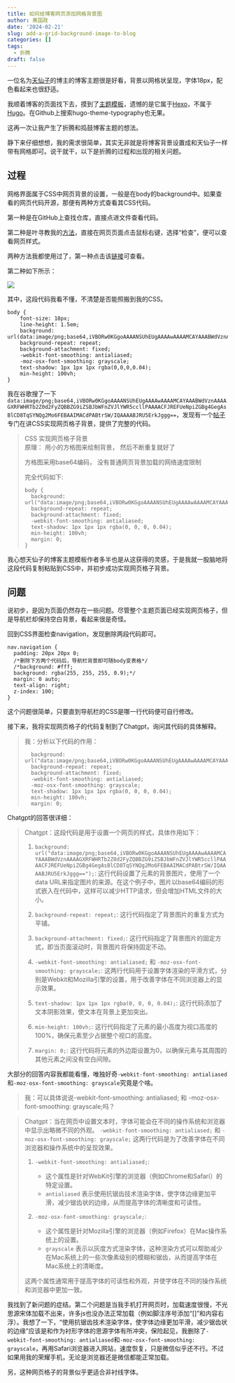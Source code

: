 ```yaml
---
title: 如何给博客网页添加网格背景图
author: 黄国政
date: '2024-02-21'
slug: add-a-grid-background-image-to-blog
categories: []
tags:
  - 折腾
draft: false
---
```


一位名为[天仙子](https://tianxianzi.me/)的博主的博客主题很是好看，背景以网格状呈现，字体18px，配色看起来也很舒适。

我顺着博客的页面找下去，摸到了[主题模板](https://github.com/SumiMakito/hexo-theme-typography)，遗憾的是它属于[Hexo](https://hexo.io/)，不属于[Hugo](https://gohugo.io/)。在Github上搜索hugo-theme-typography也无果。

这再一次让我产生了折腾和捣鼓博客主题的想法。

静下来仔细想想，我的需求很简单，其实无非就是将博客背景设置成和天仙子一样带有网格即可。说干就干，以下是折腾的过程和出现的相关问题。

## 过程

网格界面属于CSS中网页背景的设置，一般是在body的background中。如果查看的网页代码开源，那便有两种方式查看其CSS代码。

第一种是在GitHub上查找仓库，直接点进文件查看代码。

第二种是叶寻教我的[方法](https://github.com/residualsun1/Residualsun/issues/35)，直接在网页页面点击鼠标右键，选择“检查”，便可以查看网页样式。

两种方法我都使用过了，第一种点击该[链接](https://github.com/sumimakito/hexo-theme-typography/blob/master/raw/scss/style.scss)可查看。

第二种如下所示：

![](/images/posts/2024/02/02-21-inspect.png)

其中，这段代码我看不懂，不清楚是否能照搬到我的CSS。

```
body {
    font-size: 18px;
    line-height: 1.5em;
    background: url(data:image/png;base64,iVBORw0KGgoAAAANSUhEUgAAAAwAAAAMCAYAAABWdVznAAAAGXRFWHRTb2Z0d2FyZQBBZG9iZSBJbWFnZVJlYWR5ccllPAAAACFJREFUeNpiZGBg4GegAsBlCD8TqSYNQg2Mo6FEBAAIMACdPABtrSW/IQAAAABJRU5ErkJggg==);
    background-repeat: repeat;
    background-attachment: fixed;
    -webkit-font-smoothing: antialiased;
    -moz-osx-font-smoothing: grayscale;
    text-shadow: 1px 1px 1px rgba(0,0,0,0.04);
    min-height: 100vh;
}
```

我在谷歌搜了一下`data:image/png;base64,iVBORw0KGgoAAAANSUhEUgAAAAwAAAAMCAYAAABWdVznAAAAGXRFWHRTb2Z0d2FyZQBBZG9iZSBJbWFnZVJlYWR5ccllPAAAACFJREFUeNpiZGBg4GegAsBlCD8TqSYNQg2Mo6FEBAAIMACdPABtrSW/IQAAAABJRU5ErkJggg==`，发现有一个[帖子](https://www.cnblogs.com/eqvpkbz/p/14421360.html)专门在讲CSS实现网页格子背景，提供了完整的代码。

> CSS 实现网页格子背景  
> 原理： 用小的方格图来绘制背景， 然后不断重复就好了
>
> 方格图采用base64编码， 没有普通网页背景加载的网络速度限制
>
> 完全代码如下:  
> ```  
> body {  
>   background: url("data:image/png;base64,iVBORw0KGgoAAAANSUhEUgAAAAwAAAAMCAYAAABWdVznAAAAGXRFWHRTb2Z0d2FyZQBBZG9iZSBJbWFnZVJlYWR5ccllPAAAACFJREFUeNpiZGBg4GegAsBlCD8TqSYNQg2Mo6FEBAAIMACdPABtrSW/IQAAAABJRU5ErkJggg==");  
>   background-repeat: repeat;  
>   background-attachment: fixed;  
>   -webkit-font-smoothing: antialiased;  
>   text-shadow: 1px 1px 1px rgba(0, 0, 0, 0.04);  
>   min-height: 100vh;  
>   margin: 0;  
> }  
> ```

我心想天仙子的博客主题模板作者多半也是从这获得的灵感，于是我就一股脑地将这段代码复制粘贴到CSS中，并初步成功实现网页格子背景。

## 问题

说初步，是因为页面仍然存在一些问题。尽管整个主题页面已经实现网页格子，但是导航栏却保持空白背景，看起来很是奇怪。

回到CSS界面检查navigation，发现删除两段代码即可。

```
nav.navigation {
  padding: 20px 20px 0;
  /*删除下方两个代码后，导航栏背景即可随body变表格*/
  /*background: #fff;
  background: rgba(255, 255, 255, 0.9);*/
  margin: 0 auto;
  text-align: right;
  z-index: 100;
}
```

这个问题很简单，只要直到导航栏的CSS是哪一行代码便可自行修改。

接下来，我将实现网页格子的代码复制到了Chatgpt，询问其代码的具体解释。

> 我：分析以下代码的作用：
> ```
>   background: url("data:image/png;base64,iVBORw0KGgoAAAANSUhEUgAAAAwAAAAMCAYAAABWdVznAAAAGXRFWHRTb2Z0d2FyZQBBZG9iZSBJbWFnZVJlYWR5ccllPAAAACFJREFUeNpiZGBg4GegAsBlCD8TqSYNQg2Mo6FEBAAIMACdPABtrSW/IQAAAABJRU5ErkJggg==");  
>   background-repeat: repeat;  
>   background-attachment: fixed;  
>   -webkit-font-smoothing: antialiased;  
>   -moz-osx-font-smoothing: grayscale;  
>   text-shadow: 1px 1px 1px rgba(0, 0, 0, 0.04);  
>   min-height: 100vh;  
>   margin: 0;
> ```

Chatgpt的回答很详细：

> Chatgpt：这段代码是用于设置一个网页的样式，具体作用如下：
>
> 1. `background: url("data:image/png;base64,iVBORw0KGgoAAAANSUhEUgAAAAwAAAAMCAYAAABWdVznAAAAGXRFWHRTb2Z0d2FyZQBBZG9iZSBJbWFnZVJlYWR5ccllPAAAACFJREFUeNpiZGBg4GegAsBlCD8TqSYNQg2Mo6FEBAAIMACdPABtrSW/IQAAAABJRU5ErkJggg==");`: 这行代码设置了元素的背景图片，使用了一个data URL来指定图片的来源。在这个例子中，图片以base64编码的形式嵌入在代码中，这样可以减少HTTP请求，但会增加HTML文件的大小。
>
> 2. `background-repeat: repeat;`: 这行代码指定了背景图片的重复方式为平铺。
>
> 3. `background-attachment: fixed;`: 这行代码指定了背景图片的固定方式，即当页面滚动时，背景图片将保持固定不动。
>
> 4. `-webkit-font-smoothing: antialiased;` 和 `-moz-osx-font-smoothing: grayscale;`: 这两行代码用于设置字体渲染的平滑方式，分别是Webkit和Mozilla引擎的设置，用于改善字体在不同浏览器上的显示效果。
>
> 5. `text-shadow: 1px 1px 1px rgba(0, 0, 0, 0.04);`: 这行代码添加了文本阴影效果，使文本在背景上更加突出。
>
> 6. `min-height: 100vh;`: 这行代码指定了元素的最小高度为视口高度的100%，确保元素至少占据整个视口的高度。
>
> 7. `margin: 0;`: 这行代码将元素的外边距设置为0，以确保元素与其周围的其他元素之间没有空白间隙。

大部分的回答内容我都能看懂，唯独好奇`-webkit-font-smoothing: antialiased`和`-moz-osx-font-smoothing: grayscale`究竟是个啥。

> 我：可以具体说说-webkit-font-smoothing: antialiased; 和 -moz-osx-font-smoothing: grayscale;吗？

> Chatgpt：当在网页中设置文本时，字体可能会在不同的操作系统和浏览器中显示出略微不同的外观。 `-webkit-font-smoothing: antialiased;` 和 `-moz-osx-font-smoothing: grayscale;` 这两行代码是为了改善字体在不同浏览器和操作系统中的呈现效果。
>
> 1. `-webkit-font-smoothing: antialiased;`:  
>    - 这个属性是针对WebKit引擎的浏览器（例如Chrome和Safari）的特定设置。  
>    - `antialiased` 表示使用抗锯齿技术渲染字体，使字体边缘更加平滑，减少锯齿状的边缘，从而提高字体的清晰度和可读性。
>
> 2. `-moz-osx-font-smoothing: grayscale;`:  
>    - 这个属性是针对Mozilla引擎的浏览器（例如Firefox）在Mac操作系统上的设置。  
>    - `grayscale` 表示以灰度方式渲染字体，这种渲染方式可以帮助减少在Mac系统上的一些次像素级别的模糊和锯齿，从而提高字体在Mac系统上的清晰度。
>
> 这两个属性通常用于提高字体的可读性和外观，并使字体在不同的操作系统和浏览器中更加一致。

我找到了新问题的症结。第二个问题是当我手机打开网页时，加载速度很慢，不光思源宋体加载不出来，许多js也没办法正常加载（例如脚注序号添加“[]”和内容右浮）。我想了一下，“使用抗锯齿技术渲染字体，使字体边缘更加平滑，减少锯齿状的边缘”应该是和作为衬形字体的思源字体有所冲突，保险起见，我删除了`-webkit-font-smoothing: antialiased`和`-moz-osx-font-smoothing: grayscale`，再用Safari浏览器进入网站，速度恢复，只是微信似乎还不行。不过如果用我的荣耀手机，无论是浏览器还是微信都能正常加载。

另，这种网页格子的背景似乎更适合非衬线字体。
